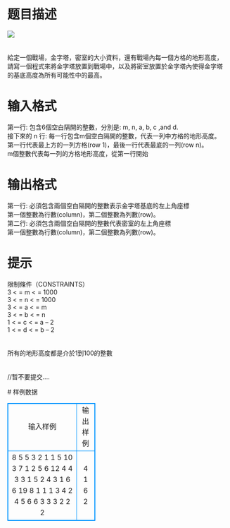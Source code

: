 # 

 
 # 题目描述 
<p>
<img border="0" src="/source/joyoi/tyvj-2654/img/aHR0cDovL3d3dy5qb3lvaS5jbi9wcm9ibGVtL3R5dmotMjY1NC9wcm9ibGVtc19pbWFnZXMvMzExMy8xODQzLmpwZw==.jpg"> <br><br><br>給定一個戰場，金字塔，密室的大小資料，還有戰場內每一個方格的地形高度，<br>請寫一個程式來將金字塔放置到戰場中，以及將密室放置於金字塔內使得金字塔<br>的基底高度為所有可能性中的最高。<br></p> 

 
 # 输入格式 
<p>
第一行: 包含6個空白隔開的整數，分別是: m, n, a, b, c ,and d.<br>接下來的 n 行: 每一行包含m個空白隔開的整數，代表一列中方格的地形高度。<br>第一行代表最上方的一列方格(row 1)，最後一行代表最底的一列(row n)。<br>m個整數代表每一列的方格地形高度，從第一行開始<br></p> 

 
 # 输出格式 
<p>
第一行: 必須包含兩個空白隔開的整數表示金字塔基底的左上角座標<br>第一個整數為行數(column)，第二個整數為列數(row)。<br>第二行: 必須包含兩個空白隔開的整數代表密室的左上角座標<br>第一個整數為行數(column)，第二個整數為列數(row)。<br></p> 

 
 # 提示 
<p>
限制條件（CONSTRAINTS）<br>3  < = m  < = 1000 <br>3  < = n  < = 1000 <br>3  < = a  < = m<br>3  < = b  < = n<br>1  < = c  < = a – 2<br>1  < = d  < = b – 2<br><br><br>所有的地形高度都是介於1到100的整數<br><br><br>//暂不要提交....</p> 
# 样例数据
<style>
        table,table tr th, table tr td { border:1px solid #0094ff; }
        table { width: 200px; min-height: 25px; line-height: 25px; text-align: center; border-collapse: collapse;}   
    </style>
<table>
	<tr>
		<td>输入样例</td>
		<td>输出样例</td>
	</tr>
<tr><td>8 5 5 3 2 1
1 5 10 3 7 1 2 5
6 12 4 4 3 3 1 5
2 4 3 1 6 6 19 8
1 1 1 3 4 2 4 5
6 6 3 3 3 2 2 2
</td><td>4 1
6 2</td></tr></table>
